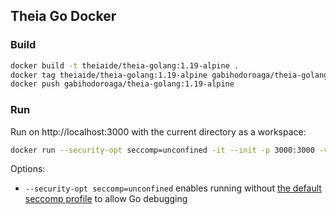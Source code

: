 ## Theia Go Docker

### Build

```bash
docker build -t theiaide/theia-golang:1.19-alpine .
docker tag theiaide/theia-golang:1.19-alpine gabihodoroaga/theia-golang:1.19-alpine
docker push gabihodoroaga/theia-golang:1.19-alpine
```

### Run

Run on http://localhost:3000 with the current directory as a workspace:

```bash
docker run --security-opt seccomp=unconfined -it --init -p 3000:3000 -v "$(pwd):/home/project:cached" theiaide/theia-golang:1.19-alpine
```

Options:
- `--security-opt seccomp=unconfined` enables running without [the default seccomp profile](https://docs.docker.com/engine/security/seccomp/) to allow Go debugging


